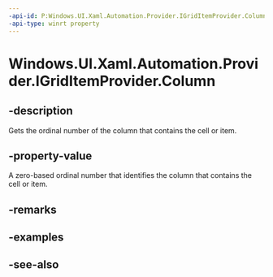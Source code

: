 ```yaml
---
-api-id: P:Windows.UI.Xaml.Automation.Provider.IGridItemProvider.Column
-api-type: winrt property
---
```


<!-- Property syntax
public int Column { get; }
-->

# Windows.UI.Xaml.Automation.Provider.IGridItemProvider.Column

## -description
Gets the ordinal number of the column that contains the cell or item.



## -property-value
A zero-based ordinal number that identifies the column that contains the cell or item.

## -remarks

## -examples

## -see-also
